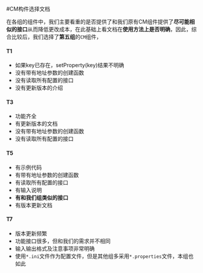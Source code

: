 #CM构件选择文档


在各组的组件中，我们主要看重的是否提供了和我们原有CM组件提供了**尽可能相似的接口**从而降低更改成本，在此基础上看文档在**使用方法上是否明确**，因此，综合比较后，我们选择了**第五组**的`CM`组件，

#### T1

+ 如果key已存在，setProperty(key)结果不明确
+ 没有带有地址参数的创建函数
+ 没有读取所有配置的接口
+ 没有更新版本的介绍

#### T3

+ 功能齐全
+ 有更新版本的文档
+ 没有带有地址参数的创建函数
+ 没有读取所有配置的接口

#### T5

+ 有示例代码
+ 有带有地址参数的创建函数
+ 有读取所有配置的接口
+ 有输入说明
+ **有和我们组类似的接口**
+ 有版本更新文档

#### T7

+ 版本更新频繁
+ 功能接口很多，但和我们的需求并不相同
+ 输入输出格式及注意事项非常明确
+ 使用`*.ini`文件作为配置文件，但是其他组多采用`*.properties`文件，本组也如此